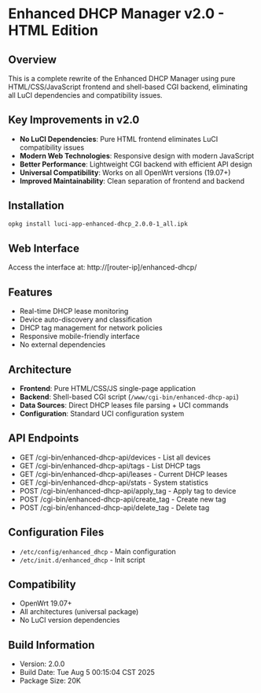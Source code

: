 # Enhanced DHCP Manager v2.0 - HTML Edition

## Overview
This is a complete rewrite of the Enhanced DHCP Manager using pure HTML/CSS/JavaScript frontend and shell-based CGI backend, eliminating all LuCI dependencies and compatibility issues.

## Key Improvements in v2.0
- **No LuCI Dependencies**: Pure HTML frontend eliminates LuCI compatibility issues
- **Modern Web Technologies**: Responsive design with modern JavaScript
- **Better Performance**: Lightweight CGI backend with efficient API design
- **Universal Compatibility**: Works on all OpenWrt versions (19.07+)
- **Improved Maintainability**: Clean separation of frontend and backend

## Installation
```bash
opkg install luci-app-enhanced-dhcp_2.0.0-1_all.ipk
```

## Web Interface
Access the interface at: http://[router-ip]/enhanced-dhcp/

## Features
- Real-time DHCP lease monitoring
- Device auto-discovery and classification
- DHCP tag management for network policies
- Responsive mobile-friendly interface
- No external dependencies

## Architecture
- **Frontend**: Pure HTML/CSS/JS single-page application
- **Backend**: Shell-based CGI script (`/www/cgi-bin/enhanced-dhcp-api`)
- **Data Sources**: Direct DHCP leases file parsing + UCI commands
- **Configuration**: Standard UCI configuration system

## API Endpoints
- GET /cgi-bin/enhanced-dhcp-api/devices - List all devices
- GET /cgi-bin/enhanced-dhcp-api/tags - List DHCP tags
- GET /cgi-bin/enhanced-dhcp-api/leases - Current DHCP leases
- GET /cgi-bin/enhanced-dhcp-api/stats - System statistics
- POST /cgi-bin/enhanced-dhcp-api/apply_tag - Apply tag to device
- POST /cgi-bin/enhanced-dhcp-api/create_tag - Create new tag
- POST /cgi-bin/enhanced-dhcp-api/delete_tag - Delete tag

## Configuration Files
- `/etc/config/enhanced_dhcp` - Main configuration
- `/etc/init.d/enhanced_dhcp` - Init script

## Compatibility
- OpenWrt 19.07+
- All architectures (universal package)
- No LuCI version dependencies

## Build Information
- Version: 2.0.0
- Build Date: Tue Aug  5 00:15:04 CST 2025
- Package Size:  20K
